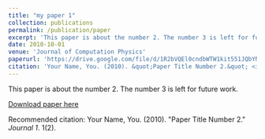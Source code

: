 ```yaml
---
title: "my paper 1"
collection: publications
permalink: /publication/paper
excerpt: 'This paper is about the number 2. The number 3 is left for future work.'
date: 2010-10-01
venue: 'Journal of Computation Physics'
paperurl: 'https://drive.google.com/file/d/1R2bVQEl0cndbWTW1kit551JQbYNm1pjL/view'
citation: 'Your Name, You. (2010). &quot;Paper Title Number 2.&quot; <i>Journal 1</i>. 1(2).'
---
```

This paper is about the number 2. The number 3 is left for future work.

[Download paper here](http://academicpages.github.io/files/paper2.pdf)

Recommended citation: Your Name, You. (2010). "Paper Title Number 2." <i>Journal 1</i>. 1(2).
